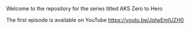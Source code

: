 Welcome to the repository for the series titled AKS Zero to Hero

The first episode is available on YouTube  https://youtu.be/JqlwEmIUZH0
